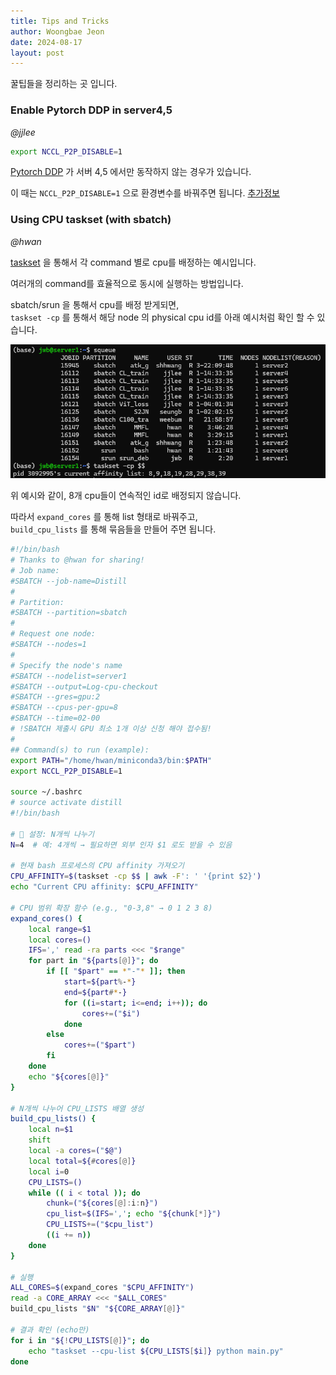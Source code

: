 ```yaml
---
title: Tips and Tricks
author: Woongbae Jeon
date: 2024-08-17
layout: post
---
```


꿀팁들을 정리하는 곳 입니다.

### Enable Pytorch DDP in server4,5

*@jjlee*  

```bash
export NCCL_P2P_DISABLE=1
```

[Pytorch DDP](https://pytorch.org/tutorials/beginner/ddp_series_intro.html) 가 서버 4,5 에서만 동작하지 않는 경우가 있습니다.  

이 때는 `NCCL_P2P_DISABLE=1` 으로 환경변수를 바꿔주면 됩니다. [추가정보](https://github.com/NVIDIA/nccl/issues/570)

### Using CPU taskset (with sbatch)

*@hwan*

[taskset](https://man7.org/linux/man-pages/man1/taskset.1.html) 을 통해서 각 command 별로 cpu를 배정하는 예시입니다.  

여러개의 command를 효율적으로 동시에 실행하는 방법입니다.  

sbatch/srun 을 통해서 cpu를 배정 받게되면,  
`taskset -cp` 를 통해서 해당 node 의 physical cpu id를 아래 예시처럼 확인 할 수 있습니다.  

![tasksetcp](/assets/tasksetcp.png)

위 예시와 같이, 8개 cpu들이 연속적인 id로 배정되지 않습니다.

따라서 `expand_cores` 를 통해 list 형태로 바꿔주고,  
`build_cpu_lists` 를 통해 묶음들을 만들어 주면 됩니다.

```bash
#!/bin/bash
# Thanks to @hwan for sharing!
# Job name:
#SBATCH --job-name=Distill
#
# Partition:
#SBATCH --partition=sbatch
#
# Request one node:
#SBATCH --nodes=1
#   
# Specify the node's name
#SBATCH --nodelist=server1
#SBATCH --output=Log-cpu-checkout
#SBATCH --gres=gpu:2
#SBATCH --cpus-per-gpu=8
#SBATCH --time=02-00
# !SBATCH 제출시 GPU 최소 1개 이상 신청 해야 접수됨!
#
## Command(s) to run (example):
export PATH="/home/hwan/miniconda3/bin:$PATH"
export NCCL_P2P_DISABLE=1

source ~/.bashrc
# source activate distill
#!/bin/bash

# 🧠 설정: N개씩 나누기
N=4  # 예: 4개씩 → 필요하면 외부 인자 $1 로도 받을 수 있음

# 현재 bash 프로세스의 CPU affinity 가져오기
CPU_AFFINITY=$(taskset -cp $$ | awk -F': ' '{print $2}')
echo "Current CPU affinity: $CPU_AFFINITY"

# CPU 범위 확장 함수 (e.g., "0-3,8" → 0 1 2 3 8)
expand_cores() {
    local range=$1
    local cores=()
    IFS=',' read -ra parts <<< "$range"
    for part in "${parts[@]}"; do
        if [[ "$part" == *"-"* ]]; then
            start=${part%-*}
            end=${part#*-}
            for ((i=start; i<=end; i++)); do
                cores+=("$i")
            done
        else
            cores+=("$part")
        fi
    done
    echo "${cores[@]}"
}

# N개씩 나누어 CPU_LISTS 배열 생성
build_cpu_lists() {
    local n=$1
    shift
    local -a cores=("$@")
    local total=${#cores[@]}
    local i=0
    CPU_LISTS=()
    while (( i < total )); do
        chunk=("${cores[@]:i:n}")
        cpu_list=$(IFS=','; echo "${chunk[*]}")
        CPU_LISTS+=("$cpu_list")
        ((i += n))
    done
}

# 실행
ALL_CORES=$(expand_cores "$CPU_AFFINITY")
read -a CORE_ARRAY <<< "$ALL_CORES"
build_cpu_lists "$N" "${CORE_ARRAY[@]}"

# 결과 확인 (echo만)
for i in "${!CPU_LISTS[@]}"; do
    echo "taskset --cpu-list ${CPU_LISTS[$i]} python main.py"
done

```
